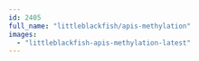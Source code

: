```yaml
---
id: 2405
full_name: "littleblackfish/apis-methylation"
images: 
  - "littleblackfish-apis-methylation-latest"
---
```

